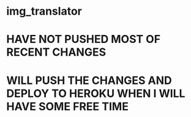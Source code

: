 # img_translator


# HAVE NOT PUSHED MOST OF RECENT CHANGES
# WILL PUSH THE CHANGES AND DEPLOY TO HEROKU WHEN I WILL HAVE SOME FREE TIME
